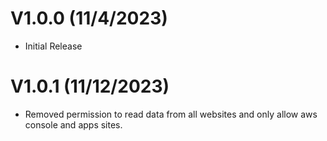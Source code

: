 # V1.0.0 (11/4/2023)

- Initial Release

# V1.0.1 (11/12/2023)

- Removed permission to read data from all websites and only allow aws console and apps sites.